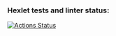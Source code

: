 ### Hexlet tests and linter status:
[![Actions Status](https://github.com/swous-sds/frontend-project-44/workflows/hexlet-check/badge.svg)](https://github.com/swous-sds/frontend-project-44/actions)
